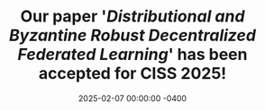 ---
title: Our paper '<i><b>Distributional and Byzantine Robust Decentralized Federated Learning</b></i>' has been accepted for CISS 2025!
date: 2025-02-07 00:00:00 -0400
---